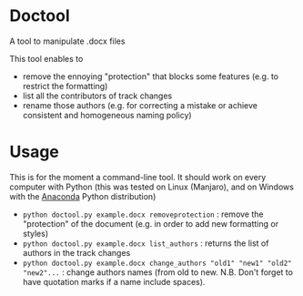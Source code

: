 # Doctool
A tool to manipulate .docx files

This tool enables to
* remove the ennoying "protection" that blocks some features (e.g. to restrict the formatting)
* list all the contributors of track changes
* rename those authors (e.g. for correcting a mistake or achieve consistent and homogeneous naming policy)

# Usage
This is for the moment a command-line tool. It should work on every computer with Python (this was tested on Linux (Manjaro), and on Windows with the [Anaconda](https://www.anaconda.com/products/individual) Python distribution)

* `python doctool.py example.docx removeprotection` : remove the "protection" of the document (e.g. in order to add new formatting or styles)
* `python doctool.py example.docx list_authors` : returns the list of authors in the track changes
* `python doctool.py example.docx change_authors "old1" "new1" "old2" "new2"...` : change authors names (from old to new. N.B. Don't forget to have quotation marks if a name include spaces).
